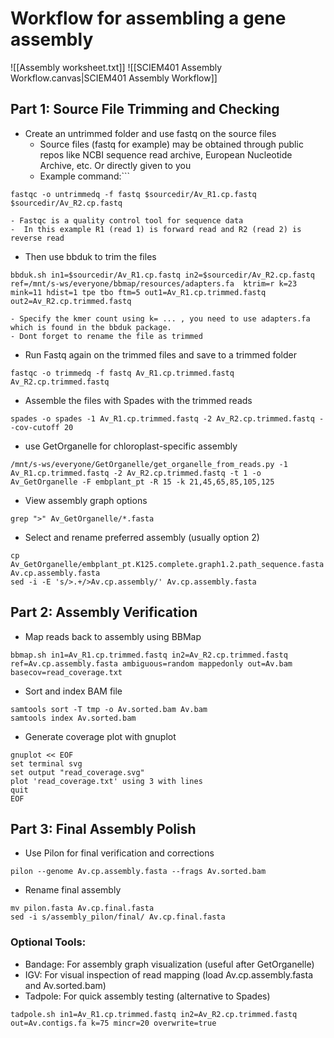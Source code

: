 # Workflow for assembling a gene assembly
![[Assembly worksheet.txt]]
![[SCIEM401 Assembly Workflow.canvas|SCIEM401 Assembly Workflow]]
## Part 1: Source File Trimming and Checking
- Create an untrimmed folder and use fastq on the source files
	- Source files (fastq for example) may be obtained through public repos like NCBI sequence read archive, European Nucleotide Archive, etc. Or directly given to you
	- Example command:```
```
fastqc -o untrimmedq -f fastq $sourcedir/Av_R1.cp.fastq $sourcedir/Av_R2.cp.fastq
```
	- Fastqc is a quality control tool for sequence data
	-  In this example R1 (read 1) is forward read and R2 (read 2) is reverse read

- Then use bbduk to trim the files
```
bbduk.sh in1=$sourcedir/Av_R1.cp.fastq in2=$sourcedir/Av_R2.cp.fastq ref=/mnt/s-ws/everyone/bbmap/resources/adapters.fa  ktrim=r k=23 mink=11 hdist=1 tpe tbo ftm=5 out1=Av_R1.cp.trimmed.fastq out2=Av_R2.cp.trimmed.fastq
```
	- Specify the kmer count using k= ... , you need to use adapters.fa which is found in the bbduk package.
	- Dont forget to rename the file as trimmed
- Run Fastq again on the trimmed files and save to a trimmed folder
```
fastqc -o trimmedq -f fastq Av_R1.cp.trimmed.fastq Av_R2.cp.trimmed.fastq
```

- Assemble the files with Spades with the trimmed reads
```
spades -o spades -1 Av_R1.cp.trimmed.fastq -2 Av_R2.cp.trimmed.fastq --cov-cutoff 20
```
- use GetOrganelle for chloroplast-specific assembly

```
/mnt/s-ws/everyone/GetOrganelle/get_organelle_from_reads.py -1 Av_R1.cp.trimmed.fastq -2 Av_R2.cp.trimmed.fastq -t 1 -o Av_GetOrganelle -F embplant_pt -R 15 -k 21,45,65,85,105,125
```

- View assembly graph options

```
grep ">" Av_GetOrganelle/*.fasta
```

- Select and rename preferred assembly (usually option 2)

```
cp Av_GetOrganelle/embplant_pt.K125.complete.graph1.2.path_sequence.fasta Av.cp.assembly.fasta
sed -i -E 's/>.+/>Av.cp.assembly/' Av.cp.assembly.fasta
```

## Part 2: Assembly Verification

- Map reads back to assembly using BBMap

```
bbmap.sh in1=Av_R1.cp.trimmed.fastq in2=Av_R2.cp.trimmed.fastq ref=Av.cp.assembly.fasta ambiguous=random mappedonly out=Av.bam basecov=read_coverage.txt
```

- Sort and index BAM file

```
samtools sort -T tmp -o Av.sorted.bam Av.bam
samtools index Av.sorted.bam
```

- Generate coverage plot with gnuplot

```
gnuplot << EOF
set terminal svg
set output "read_coverage.svg"
plot 'read_coverage.txt' using 3 with lines
quit
EOF
```

## Part 3: Final Assembly Polish

- Use Pilon for final verification and corrections

```
pilon --genome Av.cp.assembly.fasta --frags Av.sorted.bam
```

- Rename final assembly

```
mv pilon.fasta Av.cp.final.fasta
sed -i s/assembly_pilon/final/ Av.cp.final.fasta
```

### Optional Tools:

- Bandage: For assembly graph visualization (useful after GetOrganelle)
- IGV: For visual inspection of read mapping (load Av.cp.assembly.fasta and Av.sorted.bam)
- Tadpole: For quick assembly testing (alternative to Spades)

```
tadpole.sh in1=Av_R1.cp.trimmed.fastq in2=Av_R2.cp.trimmed.fastq out=Av.contigs.fa k=75 mincr=20 overwrite=true
```


